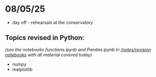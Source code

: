 # 08/05/25

- day off - rehearsals at the conservatory

## Topics revised in Python:

_(see the notebooks functions.ipynb and Pandas.ipynb in [/notes/revision notebooks](https://github.com/gebezis/AI-and-ML-Learning-diary/tree/main/notes/revision%20notebooks) with all material covered today)_

- numpy
- matplotlib